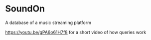 # SoundOn
A database of a music streaming platform

https://youtu.be/gPA6o61H7f8 for a short video of how queries work
